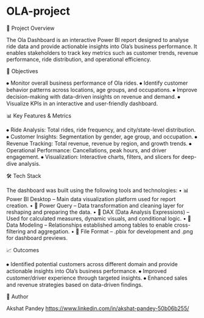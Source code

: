# OLA-project

📌 Project Overview

The Ola Dashboard is an interactive Power BI report designed to analyse ride data and provide actionable insights into Ola’s business performance. It enables stakeholders to track key metrics such as customer trends, revenue performance, ride distribution, and operational efficiency.

🎯 Objectives

⦁	Monitor overall business performance of Ola rides.
⦁	Identify customer behavior patterns across locations, age groups, and occupations.
⦁	Improve decision-making with data-driven insights on revenue and demand.
⦁	Visualize KPIs in an interactive and user-friendly dashboard.

📊 Key Features & Metrics

⦁	Ride Analysis: Total rides, ride frequency, and city/state-level distribution.
⦁	Customer Insights: Segmentation by gender, age group, and occupation.
⦁	Revenue Tracking: Total revenue, revenue by region, and growth trends.
⦁	Operational Performance: Cancellations, peak hours, and driver engagement.
⦁	Visualization: Interactive charts, filters, and slicers for deep-dive analysis.

🛠️ Tech Stack

The dashboard was built using the following tools and technologies:
• 📊 Power BI Desktop – Main data visualization platform used for report creation.
• 📂 Power Query – Data transformation and cleaning layer for reshaping and preparing the data.
• 🧠 DAX (Data Analysis Expressions) – Used for calculated measures, dynamic visuals, and conditional logic.
• 📝 Data Modeling – Relationships established among tables to enable cross-filtering and aggregation.
• 📁 File Format – .pbix for development and .png for dashboard previews.


📈 Outcomes

⦁	Identified potential customers across different domain and provide actionable insights into Ola’s business performance. 
⦁	Improved customer/driver experience through targeted insights.
⦁	Enhanced sales and revenue strategies based on data-driven findings.

👤 Author

Akshat Pandey
https://www.linkedin.com/in/akshat-pandey-50b06b255/
